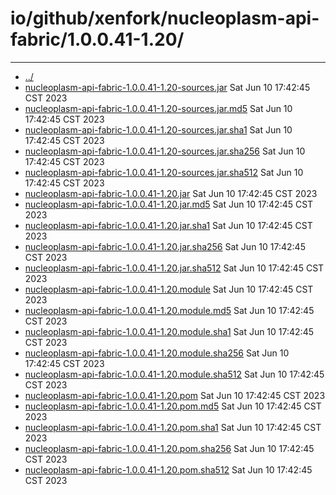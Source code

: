 # io/github/xenfork/nucleoplasm-api-fabric/1.0.0.41-1.20/

---
- [../](../index.md)
- [nucleoplasm-api-fabric-1.0.0.41-1.20-sources.jar](nucleoplasm-api-fabric-1.0.0.41-1.20-sources.jar) Sat Jun 10 17:42:45 CST 2023
- [nucleoplasm-api-fabric-1.0.0.41-1.20-sources.jar.md5](nucleoplasm-api-fabric-1.0.0.41-1.20-sources.jar.md5) Sat Jun 10 17:42:45 CST 2023
- [nucleoplasm-api-fabric-1.0.0.41-1.20-sources.jar.sha1](nucleoplasm-api-fabric-1.0.0.41-1.20-sources.jar.sha1) Sat Jun 10 17:42:45 CST 2023
- [nucleoplasm-api-fabric-1.0.0.41-1.20-sources.jar.sha256](nucleoplasm-api-fabric-1.0.0.41-1.20-sources.jar.sha256) Sat Jun 10 17:42:45 CST 2023
- [nucleoplasm-api-fabric-1.0.0.41-1.20-sources.jar.sha512](nucleoplasm-api-fabric-1.0.0.41-1.20-sources.jar.sha512) Sat Jun 10 17:42:45 CST 2023
- [nucleoplasm-api-fabric-1.0.0.41-1.20.jar](nucleoplasm-api-fabric-1.0.0.41-1.20.jar) Sat Jun 10 17:42:45 CST 2023
- [nucleoplasm-api-fabric-1.0.0.41-1.20.jar.md5](nucleoplasm-api-fabric-1.0.0.41-1.20.jar.md5) Sat Jun 10 17:42:45 CST 2023
- [nucleoplasm-api-fabric-1.0.0.41-1.20.jar.sha1](nucleoplasm-api-fabric-1.0.0.41-1.20.jar.sha1) Sat Jun 10 17:42:45 CST 2023
- [nucleoplasm-api-fabric-1.0.0.41-1.20.jar.sha256](nucleoplasm-api-fabric-1.0.0.41-1.20.jar.sha256) Sat Jun 10 17:42:45 CST 2023
- [nucleoplasm-api-fabric-1.0.0.41-1.20.jar.sha512](nucleoplasm-api-fabric-1.0.0.41-1.20.jar.sha512) Sat Jun 10 17:42:45 CST 2023
- [nucleoplasm-api-fabric-1.0.0.41-1.20.module](nucleoplasm-api-fabric-1.0.0.41-1.20.module) Sat Jun 10 17:42:45 CST 2023
- [nucleoplasm-api-fabric-1.0.0.41-1.20.module.md5](nucleoplasm-api-fabric-1.0.0.41-1.20.module.md5) Sat Jun 10 17:42:45 CST 2023
- [nucleoplasm-api-fabric-1.0.0.41-1.20.module.sha1](nucleoplasm-api-fabric-1.0.0.41-1.20.module.sha1) Sat Jun 10 17:42:45 CST 2023
- [nucleoplasm-api-fabric-1.0.0.41-1.20.module.sha256](nucleoplasm-api-fabric-1.0.0.41-1.20.module.sha256) Sat Jun 10 17:42:45 CST 2023
- [nucleoplasm-api-fabric-1.0.0.41-1.20.module.sha512](nucleoplasm-api-fabric-1.0.0.41-1.20.module.sha512) Sat Jun 10 17:42:45 CST 2023
- [nucleoplasm-api-fabric-1.0.0.41-1.20.pom](nucleoplasm-api-fabric-1.0.0.41-1.20.pom) Sat Jun 10 17:42:45 CST 2023
- [nucleoplasm-api-fabric-1.0.0.41-1.20.pom.md5](nucleoplasm-api-fabric-1.0.0.41-1.20.pom.md5) Sat Jun 10 17:42:45 CST 2023
- [nucleoplasm-api-fabric-1.0.0.41-1.20.pom.sha1](nucleoplasm-api-fabric-1.0.0.41-1.20.pom.sha1) Sat Jun 10 17:42:45 CST 2023
- [nucleoplasm-api-fabric-1.0.0.41-1.20.pom.sha256](nucleoplasm-api-fabric-1.0.0.41-1.20.pom.sha256) Sat Jun 10 17:42:45 CST 2023
- [nucleoplasm-api-fabric-1.0.0.41-1.20.pom.sha512](nucleoplasm-api-fabric-1.0.0.41-1.20.pom.sha512) Sat Jun 10 17:42:45 CST 2023
